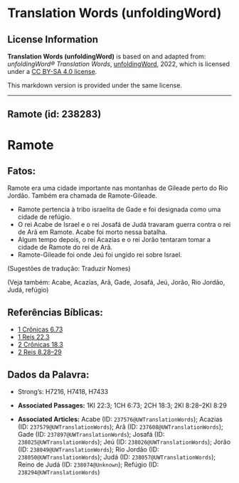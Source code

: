 # Translation Words (unfoldingWord)

## License Information

**Translation Words (unfoldingWord)** is based on and adapted from: _unfoldingWord® Translation Words_, [unfoldingWord](https://unfoldingword.org/utw), 2022, which is licensed under a [CC BY-SA 4.0 license](https://creativecommons.org/licenses/by-sa/4.0/legalcode.en).

This markdown version is provided under the same license.



--------------------------------

## Ramote (id: 238283)

Ramote
======

Fatos:
------

Ramote era uma cidade importante nas montanhas de Gileade perto do Rio Jordão. Também era chamada de Ramote\-Gileade.

* Ramote pertencia à tribo israelita de Gade e foi designada como uma cidade de refúgio.
* O rei Acabe de Israel e o rei Josafá de Judá travaram guerra contra o rei de Arã em Ramote. Acabe foi morto nessa batalha.
* Algum tempo depois, o rei Acazias e o rei Jorão tentaram tomar a cidade de Ramote do rei de Arã.
* Ramote\-Gileade foi onde Jeú foi ungido rei sobre Israel.

(Sugestões de tradução: Traduzir Nomes)

(Veja também: Acabe, Acazias, Arã, Gade, Josafá, Jeú, Jorão, Rio Jordão, Judá, refúgio)

Referências Bíblicas:
---------------------

* [1 Crônicas 6\.73](https://ref.ly/1Chr6:73)
* [1 Reis 22\.3](https://ref.ly/1Kgs22:3)
* [2 Crônicas 18\.3](https://ref.ly/2Chr18:3)
* [2 Reis 8\.28–29](https://ref.ly/2Kgs8:28-2Kgs8:29)

Dados da Palavra:
-----------------

* Strong’s: H7216, H7418, H7433

* **Associated Passages:** 1KI 22:3; 1CH 6:73; 2CH 18:3; 2KI 8:28–2KI 8:29
* **Associated Articles:** Acabe (ID: `237576@UWTranslationWords`); Acazias (ID: `237579@UWTranslationWords`); Arã (ID: `237608@UWTranslationWords`); Gade (ID: `237897@UWTranslationWords`); Josafá (ID: `238025@UWTranslationWords`); Jeú (ID: `238026@UWTranslationWords`); Jorão (ID: `238049@UWTranslationWords`); Rio Jordão (ID: `238050@UWTranslationWords`); Judá (ID: `238057@UWTranslationWords`); Reino de Judá (ID: `238074@Unknown`); Refúgio (ID: `238294@UWTranslationWords`)

